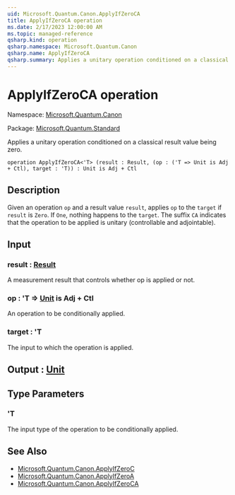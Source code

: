```yaml
---
uid: Microsoft.Quantum.Canon.ApplyIfZeroCA
title: ApplyIfZeroCA operation
ms.date: 2/17/2023 12:00:00 AM
ms.topic: managed-reference
qsharp.kind: operation
qsharp.namespace: Microsoft.Quantum.Canon
qsharp.name: ApplyIfZeroCA
qsharp.summary: Applies a unitary operation conditioned on a classical result value being zero.
---
```


# ApplyIfZeroCA operation

Namespace: [Microsoft.Quantum.Canon](xref:Microsoft.Quantum.Canon)

Package: [Microsoft.Quantum.Standard](https://nuget.org/packages/Microsoft.Quantum.Standard)


Applies a unitary operation conditioned on a classical result value being zero.

```qsharp
operation ApplyIfZeroCA<'T> (result : Result, (op : ('T => Unit is Adj + Ctl), target : 'T)) : Unit is Adj + Ctl
```


## Description

Given an operation `op` and a result value `result`, applies `op` to the `target`if `result` is `Zero`. If `One`, nothing happens to the `target`.The suffix `CA` indicates that the operation to be applied is unitary(controllable and adjointable).

## Input

### result : [Result](xref:microsoft.quantum.qsharp.valueliterals#result-literal)

A measurement result that controls whether op is applied or not.


### op : 'T => [Unit](xref:microsoft.quantum.qsharp.valueliterals#unit-literal)  is Adj + Ctl

An operation to be conditionally applied.


### target : 'T

The input to which the operation is applied.



## Output : [Unit](xref:microsoft.quantum.qsharp.valueliterals#unit-literal)



## Type Parameters

### 'T

The input type of the operation to be conditionally applied.

## See Also

- [Microsoft.Quantum.Canon.ApplyIfZeroC](xref:Microsoft.Quantum.Canon.ApplyIfZeroC)
- [Microsoft.Quantum.Canon.ApplyIfZeroA](xref:Microsoft.Quantum.Canon.ApplyIfZeroA)
- [Microsoft.Quantum.Canon.ApplyIfZeroCA](xref:Microsoft.Quantum.Canon.ApplyIfZeroCA)